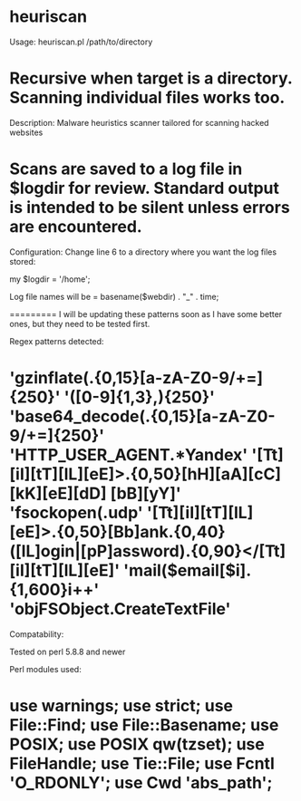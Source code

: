 heuriscan
=========
Usage:
heuriscan.pl /path/to/directory

Recursive when target is a directory. Scanning individual files works too.
=========
Description:
Malware heuristics scanner tailored for scanning hacked websites

Scans are saved to a log file in $logdir for review. Standard output is intended to be silent unless errors are encountered.
=========
Configuration:
Change line 6 to a directory where you want the log files stored:

my $logdir = '/home';

Log file names will be = basename($webdir) . "_" . time;


=========
I will be updating these patterns soon as I have some better ones, but they need to be tested first.

Regex patterns detected:

'gzinflate\(.{0,15}[a-zA-Z0-9/+=]{250}'
'([0-9]{1,3},){250}'
'base64_decode\(.{0,15}[a-zA-Z0-9/+=]{250}'
'HTTP_USER_AGENT.*Yandex'
'[Tt][iI][tT][lL][eE]>.{0,50}[hH][aA][cC][kK][eE][dD] [bB][yY]'
'fsockopen\(.udp'
'[Tt][iI][tT][lL][eE]>.{0,50}[Bb]ank.{0,40}([lL]ogin|[pP]assword).{0,90}</[Tt][iI][tT][lL][eE]'
'mail\(\$email\[\$i\].{1,600}i\+\+'
'objFSObject\.CreateTextFile'
=========
Compatability:

Tested on perl 5.8.8 and newer

Perl modules used:

use warnings;
use strict;
use File::Find;
use File::Basename;
use POSIX;
use POSIX qw(tzset);
use FileHandle;
use Tie::File;
use Fcntl 'O_RDONLY';
use Cwd 'abs_path';
========
